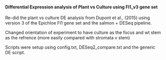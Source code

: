 #### Differential Expression analysis of Plant vs Culture using Fl1_v3 gene set

Re-did the plant vs culture DE analysis from Dupont et al., (2015) using version 3 of the Epichloe Fl1 gene set and the salmon + DESeq pipeline.

Changed orientation of experiment to have culture as the focus and wt stem as the refrence (more easily compared with stromata v stem)

Scripts were setup using config.txt, DESeq2_compare.txt and the generic DE script.
